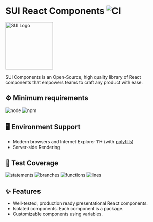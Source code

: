 # SUI React Components ![CI](https://github.com/SUI-Components/sui-components/workflows/CI/badge.svg)

<img src="https://avatars2.githubusercontent.com/u/13288987?s=200&v=4" alt="SUI Logo" width="150">

SUI Components is an Open-Source, high quality library of React components that empowers teams to craft any product with ease.

## ⚙️ Minimum requirements
![node](https://shields.io/badge/node-v16+-lightgray?logo=nodedotjs&logoWidth=20&style=for-the-badge)
![npm](https://shields.io/badge/npm-v7+-lightgrey?logo=npm&logoWidth=20&style=for-the-badge)

## 🖥 Environment Support

- Modern browsers and Internet Explorer 11+ (with [polyfills](https://github.com/SUI-Components/sui/tree/master/packages/sui-polyfills))
- Server-side Rendering

## 🧪 Test Coverage

![statements](https://shields.io/badge/statements-70.43%25-orange)
![branches](https://shields.io/badge/branches-55.83%25-AA0000)
![functions](https://shields.io/badge/functions-56.49%25-AA0000)
![lines](https://shields.io/badge/lines-72.19%25-orange)

## ✨ Features

- Well-tested, production ready presentational React components.
- Isolated components. Each component is a package.
- Customizable components using variables.
